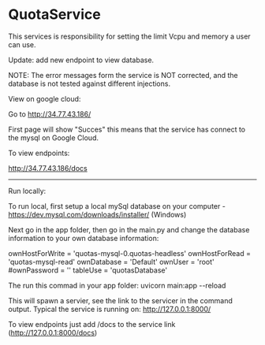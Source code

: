 # QuotaService

This services is responsibility for setting the limit Vcpu and memory a user can use.

Update: add new endpoint to view database.

NOTE: The error messages form the service is NOT corrected, and the database is not tested against different injections.

View on google cloud:

Go to http://34.77.43.186/

First page will show "Succes" this means that the service has connect to the mysql on Google Cloud.

To view endpoints:

http://34.77.43.186/docs

---------------------------------------------------------------------------------------------------------------------------

Run locally:

To run local, first setup a local mySql database on your computer - https://dev.mysql.com/downloads/installer/ (Windows)

Next go in the app folder, then go in the main.py and change the database information to your own database information:

  ownHostForWrite = 'quotas-mysql-0.quotas-headless'
  ownHostForRead = 'quotas-mysql-read'
  ownDatabase = 'Default'
  ownUser = 'root'
  #ownPassword = ''
  tableUse = 'quotasDatabase'

The run this commad in your app folder:
uvicorn main:app --reload

This will spawn a servier, see the link to the servicer in the command output. Typical the service is running on: http://127.0.0.1:8000/

To view endpoints just add /docs to the service link (http://127.0.0.1:8000/docs)





